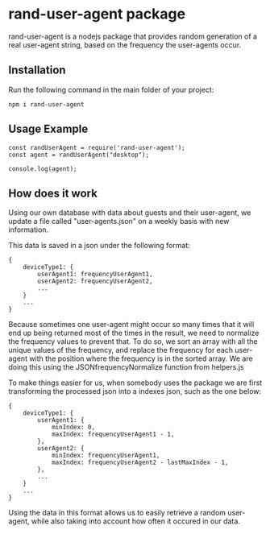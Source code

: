 # rand-user-agent package

rand-user-agent is a nodejs package that provides random generation of a real user-agent string, based on the frequency the user-agents occur.

## Installation

Run the following command in the main folder of your project:

```
npm i rand-user-agent
```

## Usage Example 

```
const randUserAgent = require('rand-user-agent');
const agent = randUserAgent("desktop");

console.log(agent);

```

## How does it work

Using our own database with data about guests and their user-agent, we update a file called "user-agents.json" on a weekly basis with new information. 

This data is saved in a json under the following format:

```
{
    deviceType1: {
        userAgent1: frequencyUserAgent1,
        userAgent2: frequencyUserAgent2,
        ...
    }
    ...
}
```

Because sometimes one user-agent might occur so many times that it will end up being returned most of the times in the result, we need to normalize the frequency values to prevent that. To do so, we sort an array with all the unique values of the frequency, and replace the frequency for each user-agent with the position where the frequency is in the sorted array. We are doing this using the JSONfrequencyNormalize function from helpers.js

To make things easier for us, when somebody uses the package we are first transforming the processed json into a indexes json, such as the one below:

```
{
    deviceType1: {
        userAgent1: {
            minIndex: 0,
            maxIndex: frequencyUserAgent1 - 1,
        },
        userAgent2: {
            minIndex: frequencyUserAgent1,
            maxIndex: frequencyUserAgent2 - lastMaxIndex - 1,
        },
        ...
    }
    ...
}
```

Using the data in this format allows us to easily retrieve a random user-agent, while also taking into account how often it occured in our data.